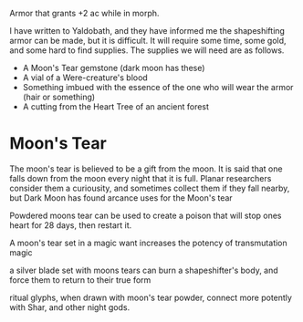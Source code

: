 Armor that grants +2 ac while in morph.

I have written to Yaldobath, and they have informed me the shapeshifting armor can be made, but it is difficult. It will require some time, some gold, and some hard to find supplies. The supplies we will need are as follows.

* A Moon's Tear gemstone (dark moon has these)
* A vial of a Were-creature's blood
* Something imbued with the essence of the one who will wear the armor (hair or something)
* A cutting from the Heart Tree of an ancient forest

# Moon's Tear
The moon's tear is believed to be a gift from the moon. It is said that one falls down from the moon every night that it is full. Planar researchers consider them a curiousity, and sometimes collect them if they fall nearby, but Dark Moon has found arcance uses for the Moon's tear

Powdered moons tear can be used to create a poison that will stop ones heart for 28 days, then restart it.

A moon's tear set in a magic want increases the potency of transmutation magic

a silver blade set with moons tears can burn a shapeshifter's body, and force them to return to their true form

ritual glyphs, when drawn with moon's tear powder, connect more potently with Shar, and other night gods.
